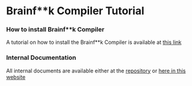 # Brainf\*\*k Compiler Tutorial

### How to install Brainf\*\*k Compiler
A tutorial on how to install the Brainf\*\*k Compiler is available at [this link](Installation)

### Internal Documentation
All internal documents are available either at the [repository](https://github.com/bfcompiler/bfc-winstaller) or [here in this website](/)
